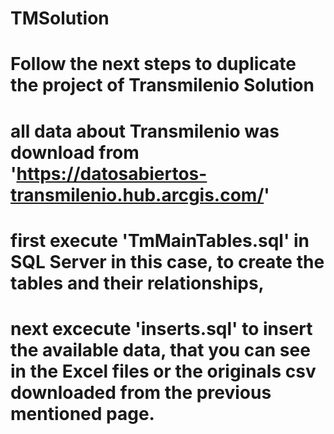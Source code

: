 # TMSolution

# Follow the next steps to duplicate the project of Transmilenio Solution

# all data about Transmilenio was download from 'https://datosabiertos-transmilenio.hub.arcgis.com/'

# first execute 'TmMainTables.sql' in SQL Server in this case, to create the tables and their relationships,
# next excecute 'inserts.sql' to insert the available data, that you can see in the Excel files or the originals csv downloaded from the previous mentioned page.